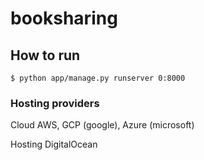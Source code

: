 # booksharing

## How to run
`$ python app/manage.py runserver 0:8000`

### Hosting providers

Cloud
AWS, GCP (google), Azure (microsoft)

Hosting
DigitalOcean
